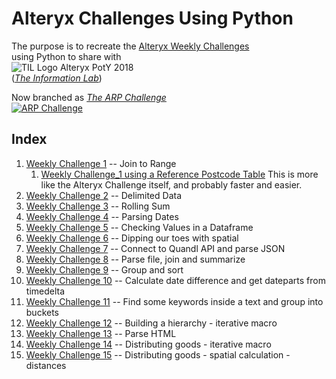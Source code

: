 # Alteryx Challenges Using Python
The purpose is to recreate the [Alteryx Weekly Challenges](https://community.alteryx.com/t5/Weekly-Challenge/Weekly-Challenge-Index-amp-Welcome/td-p/48275)  
using Python to share with  
![TIL Logo Alteryx PotY 2018](https://www.theinformationlab.co.uk/wp-content/uploads/2016/01/Alteryx-PotY-Colour@0.5x-e1528189341933.png)  
(*[The Information Lab](https://theinformationlab.co.uk/)*)

Now branched as [_The ARP Challenge_](https://github.com/The-ARP-Challenge/Challenges)  
[![ARP Challenge](https://avatars0.githubusercontent.com/u/42900357?s=400&u=28e0f630142a4c68cbde7316db1f9914801d2be6&v=4)](https://github.com/The-ARP-Challenge/Challenges)  

## Index

1. [Weekly Challenge 1](WC_01.ipynb) -- Join to Range  
    1. [Weekly Challenge_1 using a Reference Postcode Table](WC_01-with_master_range.ipynb) This is more like the Alteryx Challenge itself, and probably faster and easier.  
1. [Weekly Challenge 2](WC_02.ipynb) -- Delimited Data  
1. [Weekly Challenge 3](WC_03.ipynb) -- Rolling Sum  
1. [Weekly Challenge 4](WC_04.ipynb) -- Parsing Dates  
1. [Weekly Challenge 5](WC_05.ipynb) -- Checking Values in a Dataframe    
1. [Weekly Challenge 6](WC_06.ipynb) -- Dipping our toes with spatial    
1. [Weekly Challenge 7](WC_07.ipynb) -- Connect to Quandl API and parse JSON  
1. [Weekly Challenge 8](WC_08.ipynb) -- Parse file, join and summarize         
1. [Weekly Challenge 9](WC_09.ipynb) -- Group and sort             
1. [Weekly Challenge 10](WC_10.ipynb) -- Calculate date difference and get dateparts from timedelta           
1. [Weekly Challenge 11](WC_11.ipynb) -- Find some keywords inside a text and group into buckets 
1. [Weekly Challenge 12](WC_12.ipynb) -- Building a hierarchy - iterative macro  
1. [Weekly Challenge 13](WC_13.ipynb) -- Parse HTML  
1. [Weekly Challenge 14](WC_14.ipynb) -- Distributing goods - iterative macro  
1. [Weekly Challenge 15](WC_15.ipynb) -- Distributing goods - spatial calculation - distances  
